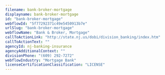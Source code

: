 ```yaml
---
filename: bank-broker-mortgage
displayname: bank-broker-mortgage
id: "bank-broker-mortgage"
webflowId: "5f77292371c49e5450913b7e"
urlSlug: "bank-broker-mortgage"
webflowName: "Bank & Broker, Mortgage"
callToActionLink: "http://state.nj.us/dobi/division_banking/index.htm"
callToActionText: ""
agencyId: nj-banking-insurance
agencyAdditionalContext: ""
divisionPhone: "(609) 292-7272"
webflowIndustry: "Mortgage Bank"
licenseCertificationClassification: "LICENSE"
---
```

